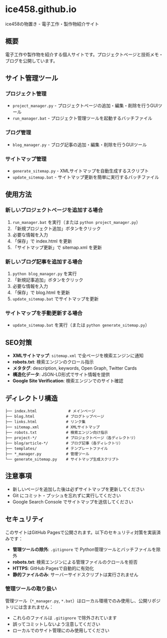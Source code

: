 # ice458.github.io

ice458の物置き - 電子工作・製作物紹介サイト

## 概要

電子工作や製作物を紹介する個人サイトです。プロジェクトページと技術メモ・ブログを公開しています。

## サイト管理ツール

### プロジェクト管理
- `project_manager.py` - プロジェクトページの追加・編集・削除を行うGUIツール
- `run_manager.bat` - プロジェクト管理ツールを起動するバッチファイル

### ブログ管理
- `blog_manager.py` - ブログ記事の追加・編集・削除を行うGUIツール

### サイトマップ管理
- `generate_sitemap.py` - XMLサイトマップを自動生成するスクリプト
- `update_sitemap.bat` - サイトマップ更新を簡単に実行するバッチファイル

## 使用方法

### 新しいプロジェクトページを追加する場合
1. `run_manager.bat` を実行（または `python project_manager.py`）
2. 「新規プロジェクト追加」ボタンをクリック
3. 必要な情報を入力
4. 「保存」で index.html を更新
5. 「サイトマップ更新」で sitemap.xml を更新

### 新しいブログ記事を追加する場合
1. `python blog_manager.py` を実行
2. 「新規記事追加」ボタンをクリック
3. 必要な情報を入力
4. 「保存」で blog.html を更新
5. `update_sitemap.bat` でサイトマップを更新

### サイトマップを手動更新する場合
- `update_sitemap.bat` を実行（または `python generate_sitemap.py`）

## SEO対策

- **XMLサイトマップ**: `sitemap.xml` で全ページを検索エンジンに通知
- **robots.txt**: 検索エンジンのクロール指示
- **メタタグ**: description, keywords, Open Graph, Twitter Cards
- **構造化データ**: JSON-LD形式でサイト情報を提供
- **Google Site Verification**: 検索エンジンでのサイト確認

## ディレクトリ構造

```
├── index.html              # メインページ
├── blog.html              # ブログトップページ
├── links.html             # リンク集
├── sitemap.xml            # XMLサイトマップ
├── robots.txt             # 検索エンジン向け指示
├── project-*/             # プロジェクトページ（各ディレクトリ）
├── blog/article-*/        # ブログ記事（各ディレクトリ）
├── templates/             # テンプレートファイル
├── *_manager.py           # 管理ツール
└── generate_sitemap.py    # サイトマップ生成スクリプト
```

## 注意事項

- 新しいページを追加した後は必ずサイトマップを更新してください
- Git にコミット・プッシュを忘れずに実行してください
- Google Search Console でサイトマップを送信してください

## セキュリティ

このサイトはGitHub Pagesで公開されます。以下のセキュリティ対策を実装済みです：

- **管理ツールの除外**: `.gitignore` で Python管理ツールとバッチファイルを除外
- **robots.txt**: 検索エンジンによる管理ファイルのクロールを拒否
- **HTTPS**: GitHub Pagesで自動的に有効化
- **静的ファイルのみ**: サーバーサイドスクリプトは実行されません

### 管理ツールの取り扱い

管理ツール（`*_manager.py`, `*.bat`）はローカル環境でのみ使用し、公開リポジトリには含まれません：
- これらのファイルは `.gitignore` で除外されています
- 誤ってコミットしないよう注意してください
- ローカルでのサイト管理にのみ使用してください